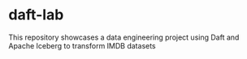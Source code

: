 # daft-lab
This repository showcases a data engineering project using Daft and Apache Iceberg to transform IMDB datasets
